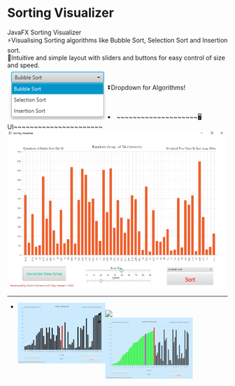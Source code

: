 # Sorting Visualizer
JavaFX Sorting Visualizer<br>
⚡Visualising Sorting algorithms like Bubble Sort, Selection Sort and Insertion sort.<br>
🎯Intuitive and simple layout with sliders and buttons for easy control of size and speed.<br>
<img src='./img/algorithms.png' align='left'>
<br><br>⏬Dropdown for Algorithms!<br><br><br>
<li>~~~~~~~~~~~~~~~~~~~~🖥UI~~~~~~~~~~~~~~~~~~~~~~</li>
<img src='./img/main.png' width='500px'>
<hr>
<ul>
  <li>
    <img src='./img/bubble.png' align='left' width='200px'>
  </li>
  <li>
    <img src='./img/selection.png' align='left' width='200px'>
  </li>
  <li>
    <img src='./img/insertion.png' align='left' width='200px'>
  </li>
</ul>
